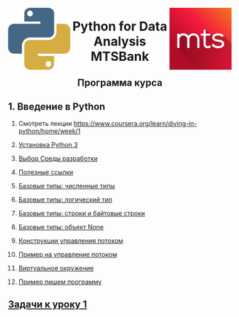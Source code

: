 <img src="imgs/python.png" align="left" height="140" width="140"><img src="imgs/mts.jpeg" align="right" height="140" width="140"><center><h1> Python for Data Analysis MTSBank</h1><h2>Программа курса</h2></center>

## 1. Введение в Python
1. Смотреть лекции https://www.coursera.org/learn/diving-in-python/home/week/1

2. [Установка Python 3](https://github.com/vboyadzhi/python-for-data-analysis-2018/blob/master/01_%D0%92%D0%B2%D0%B5%D0%B4%D0%B5%D0%BD%D0%B8%D0%B5%20%D0%B2%20Python/01_00_%D0%A3%D1%81%D1%82%D0%B0%D0%BD%D0%BE%D0%B2%D0%BA%D0%B0%20Python%203.md)
3. [Выбор Среды разработки](https://github.com/vboyadzhi/python-for-data-analysis-2018/blob/master/01_%D0%92%D0%B2%D0%B5%D0%B4%D0%B5%D0%BD%D0%B8%D0%B5%20%D0%B2%20Python/01_01_%D0%92%D1%8B%D0%B1%D0%BE%D1%80%20%D0%A1%D1%80%D0%B5%D0%B4%D1%8B%20%D1%80%D0%B0%D0%B7%D1%80%D0%B0%D0%B1%D0%BE%D1%82%D0%BA%D0%B8.md)
4. [Полезные ссылки](https://github.com/vboyadzhi/python-for-data-analysis-2018/blob/master/01_%D0%92%D0%B2%D0%B5%D0%B4%D0%B5%D0%BD%D0%B8%D0%B5%20%D0%B2%20Python/01_02_%D0%9F%D0%BE%D0%BB%D0%B5%D0%B7%D0%BD%D1%8B%D0%B5%20%D1%81%D1%81%D1%8B%D0%BB%D0%BA%D0%B8.md)
5. [Базовые типы: численные типы](http://htmlpreview.github.io/?https://github.com/vboyadzhi/python-for-data-analysis-2018/blob/master/01_%D0%92%D0%B2%D0%B5%D0%B4%D0%B5%D0%BD%D0%B8%D0%B5%20%D0%B2%20Python/01_03_basic_types_numbers%20slides.html)
6. [Базовые типы: логический тип](http://htmlpreview.github.io/?https://github.com/vboyadzhi/python-for-data-analysis-2018/blob/master/01_%D0%92%D0%B2%D0%B5%D0%B4%D0%B5%D0%BD%D0%B8%D0%B5%20%D0%B2%20Python/01_04_basic_types_bool%20slides.html)
7. [Базовые типы: строки и байтовые строки](http://htmlpreview.github.io/?https://github.com/vboyadzhi/python-for-data-analysis-2018/blob/master/01_%D0%92%D0%B2%D0%B5%D0%B4%D0%B5%D0%BD%D0%B8%D0%B5%20%D0%B2%20Python/01_05_basic_types_strings_bytes%20slides.html)
8. [Базовые типы: объект None](http://htmlpreview.github.io/?https://github.com/vboyadzhi/python-for-data-analysis-2018/blob/master/01_%D0%92%D0%B2%D0%B5%D0%B4%D0%B5%D0%BD%D0%B8%D0%B5%20%D0%B2%20Python/01_06_basic_types_none%20slides.html)
9. [Конструкции управления потоком](http://htmlpreview.github.io/?https://github.com/vboyadzhi/python-for-data-analysis-2018/blob/master/01_%D0%92%D0%B2%D0%B5%D0%B4%D0%B5%D0%BD%D0%B8%D0%B5%20%D0%B2%20Python/01_07_kostrukcii_upravleniya_potokom%20slides.html)
10. [Пример на управление потоком](http://htmlpreview.github.io/?https://github.com/vboyadzhi/python-for-data-analysis-2018/blob/master/01_%D0%92%D0%B2%D0%B5%D0%B4%D0%B5%D0%BD%D0%B8%D0%B5%20%D0%B2%20Python/01_08_primer_na_konstrukcii_upravleniya_potokom%20slides.html)
11. [Виртуальное окружение](https://github.com/vboyadzhi/python-for-data-analysis-2018/blob/master/01_%D0%92%D0%B2%D0%B5%D0%B4%D0%B5%D0%BD%D0%B8%D0%B5%20%D0%B2%20Python/01_11_VirtualEnv.md)
12. [Пример пишем программу](http://htmlpreview.github.io/?https://github.com/vboyadzhi/python-for-data-analysis-2018/blob/master/01_%D0%92%D0%B2%D0%B5%D0%B4%D0%B5%D0%BD%D0%B8%D0%B5%20%D0%B2%20Python/01_10_primer_pishem_programmu%20slides.html)

## [Задачи к уроку 1](https://github.com/vboyadzhi/python-for-data-analysis-2018/blob/master/tasks/01_tasks.ipynb)